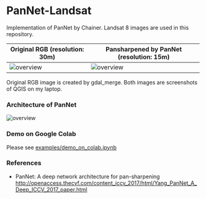# PanNet-Landsat
Implementation of PanNet by Chainer. Landsat 8 images are used in this repository.  

|Original RGB (resolution: 30m)|Pansharpened by PanNet (resolution: 15m)|
|---|---|
|![overview](imgs/gdal_merged_original.png)|![overview](imgs/pansharpened_by_pannet.png)|  

Original RGB image is created by gdal_merge. Both images are screenshots of QGIS on my laptop.

### Architecture of PanNet
![overview](imgs/architecture.png)

### Demo on Google Colab
Please see [examples/demo_on_colab.ipynb](https://github.com/oyam/PanNet-landsat/blob/master/examples/demo_on_colab.ipynb)

### References
* PanNet: A deep network architecture for pan-sharpening   http://openaccess.thecvf.com/content_iccv_2017/html/Yang_PanNet_A_Deep_ICCV_2017_paper.html
